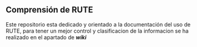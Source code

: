 ## Comprensión de RUTE

Este repositorio esta dedicado y orientado a la documentación del uso de RUTE, para tener un mejor control y clasificacion de la informacion se ha realizado en el apartado de __*wiki*__
